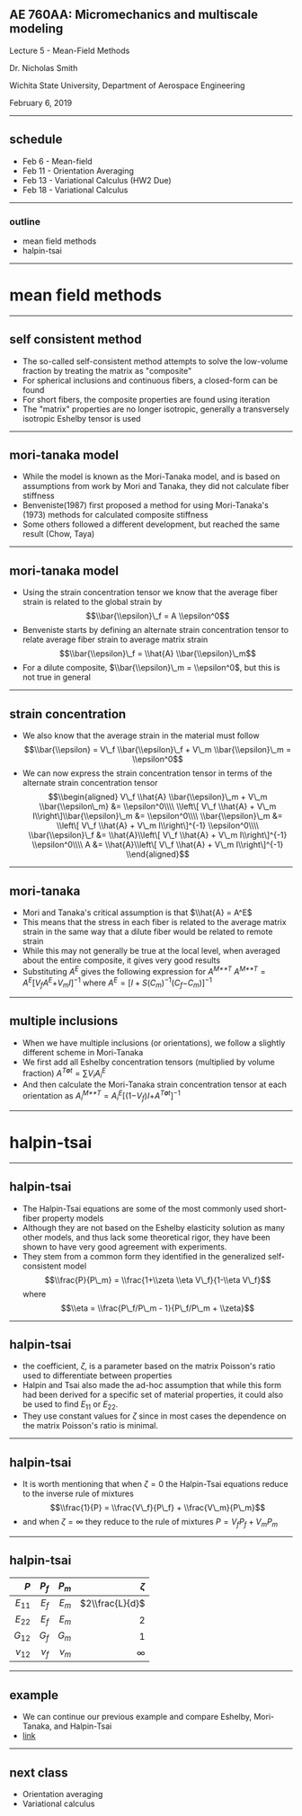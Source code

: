 <style>
.left {
  left:-8.33%;
  text-align: left;
  float: left;
  width:50%;
  z-index:-10;
}
.right {
  left:31.25%;
  top: 75px;
  float: right;
  text-align: right;
  z-index:-10;
  width:50%;
}
</style>

## AE 760AA: Micromechanics and multiscale modeling
Lecture 5 - Mean-Field Methods

Dr. Nicholas Smith

Wichita State University, Department of Aerospace Engineering

February 6, 2019

---
## schedule

-   Feb 6 - Mean-field
-   Feb 11 - Orientation Averaging
-   Feb 13 - Variational Calculus (HW2 Due)
-   Feb 18 - Variational Calculus


----
### outline
- mean field methods
- halpin-tsai

---
# mean field methods

----
## self consistent method

-   The so-called self-consistent method attempts to solve the low-volume fraction by treating the matrix as "composite"
-   For spherical inclusions and continuous fibers, a closed-form can be found
-   For short fibers, the composite properties are found using iteration
-   The "matrix" properties are no longer isotropic, generally a transversely isotropic Eshelby tensor is used

----
## mori-tanaka model

-   While the model is known as the Mori-Tanaka model, and is based on assumptions from work by Mori and Tanaka, they did not calculate fiber stiffness
-   Benveniste(1987) first proposed a method for using Mori-Tanaka's (1973) methods for calculated composite stiffness
-   Some others followed a different development, but reached the same result (Chow, Taya)

----
## mori-tanaka model

-   Using the strain concentration tensor we know that the average fiber strain is related to the global strain by
$$\\bar{\\epsilon}\_f = A \\epsilon^0$$
-   Benveniste starts by defining an alternate strain concentration tensor to relate average fiber strain to average matrix strain
$$\\bar{\\epsilon}\_f = \\hat{A} \\bar{\\epsilon}\_m$$
-   For a dilute composite, $\\bar{\\epsilon}\_m = \\epsilon^0$, but this is not true in general

----
## strain concentration

-   We also know that the average strain in the material must follow
$$\\bar{\\epsilon} = V\_f \\bar{\\epsilon}\_f + V\_m \\bar{\\epsilon}\_m = \\epsilon^0$$
-   We can now express the strain concentration tensor in terms of the alternate strain concentration tensor
$$\\begin{aligned}
  V\_f \\hat{A} \\bar{\\epsilon}\_m + V\_m \\bar{\\epsilon\_m} &= \\epsilon^0\\\\
  \\left\[ V\_f \\hat{A} + V\_m I\\right\]\\bar{\\epsilon}\_m &= \\epsilon^0\\\\
  \\bar{\\epsilon}\_m &= \\left\[ V\_f \\hat{A} + V\_m I\\right\]^{-1} \\epsilon^0\\\\
  \\bar{\\epsilon}\_f &= \\hat{A}\\left\[ V\_f \\hat{A} + V\_m I\\right\]^{-1} \\epsilon^0\\\\
  A &= \\hat{A}\\left\[ V\_f \\hat{A} + V\_m I\\right\]^{-1}
\\end{aligned}$$

----
## mori-tanaka

-   Mori and Tanaka's critical assumption is that $\\hat{A} = A^E$
-   This means that the stress in each fiber is related to the average matrix strain in the same way that a dilute fiber would be related to remote strain
-   While this may not generally be true at the local level, when averaged about the entire composite, it gives very good results
-   Substituting *A*<sup>*E*</sup> gives the following expression for *A*<sup>*M**T*</sup>
    *A*<sup>*M**T*</sup> = *A*<sup>*E*</sup>\[*V*<sub>*f*</sub>*A*<sup>*E*</sup>+*V*<sub>*m*</sub>*I*\]<sup>−1</sup>
     where
    *A*<sup>*E*</sup> = \[*I* + *S*(*C*<sub>*m*</sub>)<sup>−1</sup>(*C*<sub>*f*</sub>−*C*<sub>*m*</sub>)\]<sup>−1</sup>

----
## multiple inclusions

-   When we have multiple inclusions (or orientations), we follow a slightly different scheme in Mori-Tanaka
-   We first add all Eshelby concentration tensors (multiplied by volume fraction)
    *A*<sup>*T**o**t*</sup> = ∑*V*<sub>*i*</sub>*A*<sub>*i*</sub><sup>*E*</sup>
-   And then calculate the Mori-Tanaka strain concentration tensor at each orientation as
    *A*<sub>*i*</sub><sup>*M**T*</sup> = *A*<sub>*i*</sub><sup>*E*</sup>\[(1−*V*<sub>*f*</sub>)*I*+*A*<sup>*T**o**t*</sup>\]<sup>−1</sup>

---
# halpin-tsai

----
## halpin-tsai

-   The Halpin-Tsai equations are some of the most commonly used short-fiber property models
-   Although they are not based on the Eshelby elasticity solution as many other models, and thus lack some theoretical rigor, they have been shown to have very good agreement with experiments.
-   They stem from a common form they identified in the generalized self-consistent model
$$\\frac{P}{P\_m} = \\frac{1+\\zeta \\eta V\_f}{1-\\eta V\_f}$$
     where
$$\\eta = \\frac{P\_f/P\_m - 1}{P\_f/P\_m + \\zeta}$$

----
## halpin-tsai

-   the coefficient, $\zeta$, is a parameter based on the matrix Poisson's ratio used to differentiate between properties
-   Halpin and Tsai also made the ad-hoc assumption that while this form had been derived for a specific set of material properties, it could also be used to find *E*<sub>11</sub> or *E*<sub>22</sub>.
-   They use constant values for $\zeta$ since in most cases the dependence on the matrix Poisson's ratio is minimal.

----
## halpin-tsai

-   It is worth mentioning that when $\zeta=0$ the Halpin-Tsai equations reduce to the inverse rule of mixtures
$$\\frac{1}{P} = \\frac{V\_f}{P\_f} + \\frac{V\_m}{P\_m}$$
-   and when $\zeta = \infty$ they reduce to the rule of mixtures
    *P* = *V*<sub>*f*</sub>*P*<sub>*f*</sub> + *V*<sub>*m*</sub>*P*<sub>*m*</sub>

----
## halpin-tsai

|               *P*|  *P*<sub>*f*</sub>|  *P*<sub>*m*</sub>|              *ζ*|
|-----------------:|------------------:|------------------:|----------------:|
|  *E*<sub>11</sub>|  *E*<sub>*f*</sub>|  *E*<sub>*m*</sub>|  $2\\frac{L}{d}$|
|  *E*<sub>22</sub>|  *E*<sub>*f*</sub>|  *E*<sub>*m*</sub>|                2|
|  *G*<sub>12</sub>|  *G*<sub>*f*</sub>|  *G*<sub>*m*</sub>|                1|
|  *ν*<sub>12</sub>|  *ν*<sub>*f*</sub>|  *ν*<sub>*m*</sub>|                ∞|

----
## example

-   We can continue our previous example and compare Eshelby, Mori-Tanaka, and Halpin-Tsai
-   [link](http://nbviewer.jupyter.org/github/ndaman/multiscale/blob/master/examples/Short%20Fiber%20Comparison.ipynb)

---
## next class

-   Orientation averaging
-   Variational calculus
